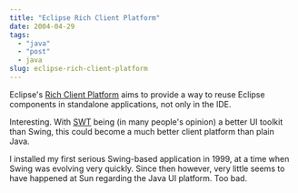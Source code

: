 ```yaml
---
title: "Eclipse Rich Client Platform"
date: 2004-04-29
tags: 
  - "java"
  - "post"
  - java
slug: eclipse-rich-client-platform
---
```


Eclipse's [Rich Client Platform](http://dev.eclipse.org/viewcvs/index.cgi/~checkout~/platform-ui-home/rcp-proposal/rich_client_platform_facilities.html) aims to provide a way to reuse Eclipse components in standalone applications, not only in the IDE.

Interesting. With [SWT](http://www.eclipse.org/articles/Article-SWT-Design-1/SWT-Design-1.html) being (in many people's opinion) a better UI toolkit than Swing, this could become a much better client platform than plain Java.

I installed my first serious Swing-based application in 1999, at a time when Swing was evolving very quickly. Since then however, very little seems to have happened at Sun regarding the Java UI platform. Too bad.
